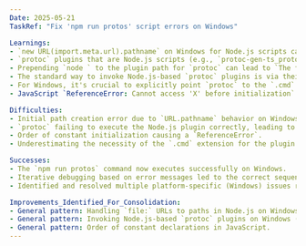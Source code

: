 ```yaml
---
Date: 2025-05-21
TaskRef: "Fix 'npm run protos' script errors on Windows"

Learnings:
- `new URL(import.meta.url).pathname` on Windows for Node.js scripts can create malformed paths (e.g., `/C:/...`). Use `fileURLToPath(import.meta.url)` from the `url` module for correct path conversion to avoid `ENOENT` errors with `fs.mkdir` (e.g., `C:\C:\...`).
- `protoc` plugins that are Node.js scripts (e.g., `protoc-gen-ts_proto`) can cause `%1 is not a valid Win32 application` on Windows if `protoc` attempts to execute the `.js` file directly.
- Prepending `node ` to the plugin path for `protoc` can lead to `The filename, directory name, or volume label syntax is incorrect` on Windows.
- The standard way to invoke Node.js-based `protoc` plugins is via their shims in `node_modules/.bin/`.
- For Windows, it's crucial to explicitly point `protoc` to the `.cmd` version of the plugin shim (e.g., `node_modules/.bin/protoc-gen-ts_proto.cmd`). This can be achieved by checking `process.platform === "win32"` and appending `.cmd` to the plugin path.
- JavaScript `ReferenceError: Cannot access 'X' before initialization` occurs if a constant is used in another constant's definition before its own definition. Ensure correct order of declarations.

Difficulties:
- Initial path creation error due to `URL.pathname` behavior on Windows.
- `protoc` failing to execute the Node.js plugin correctly, leading to "not a valid Win32 application" and "filename syntax incorrect" errors through various attempts.
- Order of constant initialization causing a `ReferenceError`.
- Underestimating the necessity of the `.cmd` extension for the plugin shim when invoked by `protoc` on Windows.

Successes:
- The `npm run protos` command now executes successfully on Windows.
- Iterative debugging based on error messages led to the correct sequence of fixes.
- Identified and resolved multiple platform-specific (Windows) issues related to path handling and script execution for `protoc` and Node.js.

Improvements_Identified_For_Consolidation:
- General pattern: Handling `file:` URLs to paths in Node.js on Windows (`fileURLToPath`).
- General pattern: Invoking Node.js-based `protoc` plugins on Windows (using `.bin` shims with `.cmd` extension).
- General pattern: Order of constant declarations in JavaScript.
---
```

